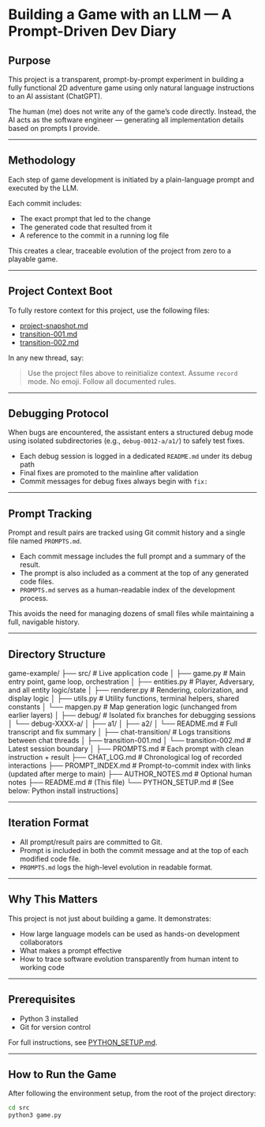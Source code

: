 # Building a Game with an LLM — A Prompt-Driven Dev Diary

## Purpose

This project is a transparent, prompt-by-prompt experiment in building a fully functional 2D adventure game using only natural language instructions to an AI assistant (ChatGPT).

The human (me) does not write any of the game’s code directly. Instead, the AI acts as the software engineer — generating all implementation details based on prompts I provide.

---

## Methodology

Each step of game development is initiated by a plain-language prompt and executed by the LLM.

Each commit includes:
- The exact prompt that led to the change
- The generated code that resulted from it
- A reference to the commit in a running log file

This creates a clear, traceable evolution of the project from zero to a playable game.

---

## Project Context Boot

To fully restore context for this project, use the following files:

- [project-snapshot.md](./project-snapshot.md)
- [transition-001.md](./chat-transition/transition-001.md)
- [transition-002.md](./chat-transition/transition-002.md)

In any new thread, say:

> Use the project files above to reinitialize context. Assume `record` mode. No emoji. Follow all documented rules.

---

## Debugging Protocol

When bugs are encountered, the assistant enters a structured debug mode using isolated subdirectories (e.g., `debug-0012-a/a1/`) to safely test fixes.

- Each debug session is logged in a dedicated `README.md` under its debug path
- Final fixes are promoted to the mainline after validation
- Commit messages for debug fixes always begin with `fix:`

---

## Prompt Tracking

Prompt and result pairs are tracked using Git commit history and a single file named `PROMPTS.md`.

- Each commit message includes the full prompt and a summary of the result.
- The prompt is also included as a comment at the top of any generated code files.
- `PROMPTS.md` serves as a human-readable index of the development process.

This avoids the need for managing dozens of small files while maintaining a full, navigable history.

---

## Directory Structure

game-example/
├── src/ # Live application code
│ ├── game.py # Main entry point, game loop, orchestration
│ ├── entities.py # Player, Adversary, and all entity logic/state
│ ├── renderer.py # Rendering, colorization, and display logic
│ ├── utils.py # Utility functions, terminal helpers, shared constants
│ └── mapgen.py # Map generation logic (unchanged from earlier layers)
│
├── debug/ # Isolated fix branches for debugging sessions
│ └── debug-XXXX-a/
│ ├── a1/
│ ├── a2/
│ └── README.md # Full transcript and fix summary
│
├── chat-transition/ # Logs transitions between chat threads
│ ├── transition-001.md
│ └── transition-002.md # Latest session boundary
│
├── PROMPTS.md # Each prompt with clean instruction + result
├── CHAT_LOG.md # Chronological log of recorded interactions
├── PROMPT_INDEX.md # Prompt-to-commit index with links (updated after merge to main)
├── AUTHOR_NOTES.md # Optional human notes
├── README.md # (This file)
└── PYTHON_SETUP.md # [See below: Python install instructions]


---

## Iteration Format

- All prompt/result pairs are committed to Git.
- Prompt is included in both the commit message and at the top of each modified code file.
- `PROMPTS.md` logs the high-level evolution in readable format.

---

## Why This Matters

This project is not just about building a game. It demonstrates:
- How large language models can be used as hands-on development collaborators
- What makes a prompt effective
- How to trace software evolution transparently from human intent to working code

---

## Prerequisites

- Python 3 installed
- Git for version control

For full instructions, see [PYTHON_SETUP.md](./PYTHON_SETUP.md).

---

## How to Run the Game

After following the environment setup, from the root of the project directory:

```bash
cd src
python3 game.py
